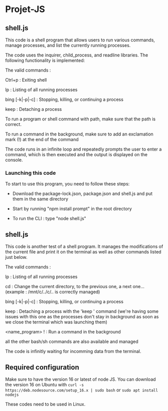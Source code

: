 # Projet-JS

## shell.js

This code is a shell program that allows users to run various commands, manage processes, and list the currently running processes. 

The code uses the inquirer, child_process, and readline libraries. The following functionality is implemented:

The valid commands :

Ctrl+p : Exiting shell

lp : Listing of all running processes

bing [-k|-p|-c] <PID> : Stopping, killing, or continuing a process

keep <PID> : Detaching a process

To run a program or shell command with path, make sure that the path is correct.

To run a command in the background, make sure to add an exclamation mark (!) at the end of the command

The code runs in an infinite loop and repeatedly prompts the user to enter a command, which is then executed and the output is displayed on the console.

### Launching this code

To start to use this program, you need to follow these steps:

- Download the  package-lock.json, package.json and shell.js and put them in the same directory

- Start by running "npm install prompt" in the root directory

- To run the CLI : type "node shell.js" 

## shell.js

This code is another test of a shell program. It manages the modifications of the current file and print it on the terminal as well as other commands listed just below.

The valid commands :

lp : Listing of all running processes

cd : Change the current directory, to the previous one, a next one... (example : /mnt/c/../c/.. is correctly managed)

bing [-k|-p|-c] <PID> : Stopping, killing, or continuing a process

keep <PID> : Detaching a process with the 'keep <PID>' command (we're having some issues with this one as the processes don't stay in background as soon as we close the terminal which was launching them)

<name_program> ! : Run a command in the background

all the other bash/sh commands are also available and managed

The code is infinitly waiting for incomming data from the terminal.

## Required configuration

Make sure to have the version 16 or latest of node JS. You can download the version 16 on Ubuntu with `curl -s https://deb.nodesource.com/setup_16.x | sudo bash` or `sudo apt install nodejs`

These codes need to be used in Linux.
